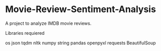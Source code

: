 # Movie-Review-Sentiment-Analysis
 A project to analyze IMDB movie reviews.

Libraries requiered

os
json
tqdm
nltk
numpy
string
pandas
openpyxl
requests
BeautifulSoup
